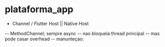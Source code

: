 # plataforma_app

- Channel / Flutter Host || Native Host

-- MethodChannel; sempre async
-- nao bloqueia thread principal
-- mas pode casar overhead
-- manunteçao: 
